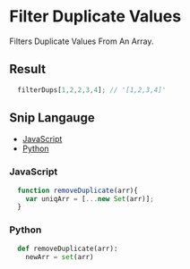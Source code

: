 # Filter Duplicate Values
Filters Duplicate Values From An Array.

## Result
```js
  filterDups[1,2,2,3,4]; // '[1,2,3,4]'
```

## Snip Langauge
* [JavaScript](#javascript)
* [Python](#python)

### JavaScript
```js
  function removeDuplicate(arr){
    var uniqArr = [...new Set(arr)];
  }
```
### Python
```python
  def removeDuplicate(arr):
    newArr = set(arr)
```
